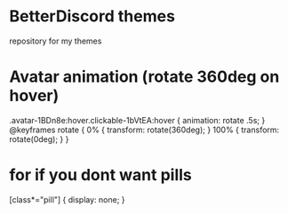 # BetterDiscord themes
repository for my themes

# Avatar animation (rotate 360deg on hover)
.avatar-1BDn8e:hover.clickable-1bVtEA:hover {
animation: rotate .5s;
}
@keyframes rotate {
  0% {
    transform: rotate(360deg);
  }
  100% {
    transform: rotate(0deg);
  }
}
# for if you dont want pills
[class*="pill"] {
  display: none;
}
